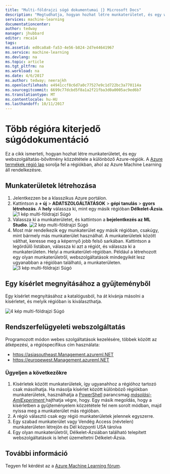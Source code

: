 ```yaml
---
title: "Multi-földrajzi súgó dokumentumai |} Microsoft Docs"
description: "Megtudhatja, hogyan hozhat létre munkaterületet, és egy webszolgáltatás-bővítmény közzététele az Azure-régióban a Dél központi az Amerikai Egyesült Államok (SCUS) a különböző Azure-régiót."
services: machine-learning
documentationcenter: 
author: tedway
manager: jhubbard
editor: rmca14
tags: 
ms.assetid: ed0ca8a8-fa53-4e56-b824-2d7e44641967
ms.service: machine-learning
ms.devlang: na
ms.topic: article
ms.tgt_pltfrm: na
ms.workload: na
ms.date: 4/6/2017
ms.author: tedway; neerajkh
ms.openlocfilehash: e4941ccf8c6d7a0c77527e9c1d722bc3a770114a
ms.sourcegitcommit: 6699c77dcbd5f8a1a2f21fba3d0a0005ac9ed6b7
ms.translationtype: MT
ms.contentlocale: hu-HU
ms.lasthandoff: 10/11/2017
---
```

# <a name="multi-geo-help-documentation"></a>Több régióra kiterjedő súgódokumentáció
Ez a cikk ismerteti, hogyan hozhat létre munkaterületet, és egy webszolgáltatás-bővítmény közzététele a különböző Azure-régiók.  A [Azure termékek régió lap](https://azure.microsoft.com/en-us/regions/services/) sorolja fel a régiókban, ahol az Azure Machine Learning áll rendelkezésre.

## <a name="create-a-workspace"></a>Munkaterületek létrehozása
1. Jelentkezzen be a klasszikus Azure portálon.
2. Kattintson a **+ új** > **ADATSZOLGÁLTATÁSOK** > **gépi tanulás** > **gyors létrehozás**.  A **hely** válassza ki, mint egy másik régióban **Délkelet-Ázsia**.
   ![1 kép multi-földrajzi Súgó][1]
3. Válassza ki a munkaterületet, és kattintson a **bejelentkezés az ML Studio**.
   ![2 kép multi-földrajzi Súgó][2]
4. Most már rendelkezik egy munkaterület egy másik régióban, csakúgy, mint bármely más munkaterület használhat. A munkaterületek között válthat, keresse meg a képernyő jobb felső sarkában. Kattintson a legördülő listában, válassza ki azt a régiót, és válassza ki a munkaterületen. Helyi a munkaterület-régióban.  Például a létrehozott egy olyan munkaterületről, webszolgáltatások mindegyikét lesz ugyanabban a régióban található, a munkaterületen.
   ![3 kép multi-földrajzi Súgó][3]

## <a name="open-an-experiment-from-gallery"></a>Egy kísérlet megnyitásához a gyűjteményből
Egy kísérlet megnyitásához a katalógusból, ha át kívánja másolni a kísérletet, és melyik régióban is kiválaszthatja.

![4 kép multi-földrajzi Súgó][4a]

## <a name="web-service-management"></a>Rendszerfelügyeleti webszolgáltatás
Programozott módon webes szolgáltatások kezelésére, többek között az átképezési, a régióspecifikus cím használata:

* https://asiasoutheast.Management.azureml.NET
* https://europewest.Management.azureml.NET

### <a name="things-to-note"></a>Ügyeljen a következőkre
1. Kísérletek között munkaterületek, így ugyanahhoz a régióhoz tartozó csak másolhatja. Ha másolja kísérlet között különböző régiókban munkaterületek, használhatja a [PowerShell](http://aka.ms/amlps) parancsmag [ *másolási-AmlExperiment* ](https://github.com/hning86/azuremlps/blob/master/README.md#copy-amlexperiment) hajthatja végre, hogy. Egy másik megoldás, hogy a kísérletben a gyűjteményelem közzététele fel nem sorolt módban, majd nyissa meg a munkaterület más régióban.
2. A régió választó csak egy régió munkaterületek jelennek egyszerre.  
3. Egy szabad munkaterület vagy Vendég Access (névtelen) munkaterületen létrejön és Dél központi USA tárolva  
4. Egy olyan munkaterületről, Délkelet-Ázsiában található telepített webszolgáltatások is lehet üzemeltetni Délkelet-Ázsia.  

## <a name="more-information"></a>További információ
Tegyen fel kérdést az a [Azure Machine Learning fórum](https://social.msdn.microsoft.com/Forums/azure/home?forum=MachineLearning).

<!--Image references-->
[1]: ./media/multi-geo/multi-geo_1.png
[2]: ./media/multi-geo/multi-geo_2.png
[3]: ./media/multi-geo/multi-geo_3.png
[4a]: ./media/multi-geo/multi-geo_4a.png

